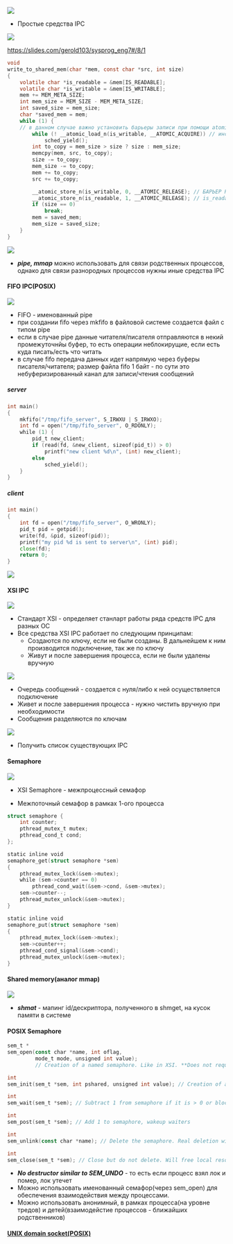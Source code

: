 
![](../_resources/Pasted%20image%2020250103232354.png)
- Простые средства IPC

![](../_resources/Pasted%20image%2020250103233336.png)

https://slides.com/gerold103/sysprog_eng7#/8/1
```C
void
write_to_shared_mem(char *mem, const char *src, int size)
{
	volatile char *is_readable = &mem[IS_READABLE];
	volatile char *is_writable = &mem[IS_WRITABLE];
	mem += MEM_META_SIZE;
	int mem_size = MEM_SIZE - MEM_META_SIZE;
	int saved_size = mem_size;
	char *saved_mem = mem;
	while (1) {
	// в данном случае важно установить барьеры записи при помощи atomic операции(нет проблем именно многопоточного конкурентного доступа, только барьеры), т.к. компилятор/процессор не знают об IPC и могут переставить инструкции 
		while (! __atomic_load_n(is_writable, __ATOMIC_ACQUIRE)) // инструкции записи в shared memory должны быть выполнены строго после установки is_writable в 1 другим процессом 
			sched_yield();
		int to_copy = mem_size > size ? size : mem_size;
		memcpy(mem, src, to_copy);
		size -= to_copy;
		mem_size -= to_copy;
		mem += to_copy;
		src += to_copy;

		__atomic_store_n(is_writable, 0, __ATOMIC_RELEASE); // БАРЬЕР RELEASE НЕОБХОДИМ, ЧТОБЫ ИНСТРУКЦИИ ЗАПИСИ БАЙТ ФАЙЛА В SHARED MEMORY ГАРАТНИРОВАННО БЫЛИ ВЫПОЛНЕНЫ ДО УСТАНОВКИ IS_WRITABLE в 0, на случай, если другой процесс будет как-то ориентироваться на этот флаг. 
		__atomic_store_n(is_readable, 1, __ATOMIC_RELEASE); // is_readable должно стать 1 строго после установки is_writable в 0, иначе теоритически возможна ситуация, когда инструкция is_readable = 1 исполниться раньше, процесс прочитает данные и установит is_writable байт shared memory в 0 одновременно с пишущим процессом
		if (size == 0)
			break;
		mem = saved_mem;
		mem_size = saved_size;
	}
}
```

![](../_resources/Pasted%20image%2020250105191957.png)
- ***pipe, mmap*** можно использовать для связи родственных процессов, однако для связи разнородных процессов нужны иные средства IPC

#### FIFO IPC(POSIX)
![](../_resources/Pasted%20image%2020250105192234.png)
- FIFO - именованный pipe
- при создании fifo через mkfifo в файловой системе создается файл с типом pipe
- если в случае pipe данные читателя/писателя отправляются в некий промежуточнйы буфер, то есть операции неблокирущие, если есть куда писать/есть что читать
- в случае fifo передача данных идет напрямую через буферы писателя/читателя; размер файла fifo 1 байт - по сути это небуферизированный канал для записи/чтения сообщений

##### server
```go
int main()
{
	mkfifo("/tmp/fifo_server", S_IRWXU | S_IRWXO);
	int fd = open("/tmp/fifo_server", O_RDONLY);
	while (1) {
		pid_t new_client;
		if (read(fd, &new_client, sizeof(pid_t)) > 0)
			printf("new client %d\n", (int) new_client);
		else
			sched_yield();
	}
}
```

##### client
```go
int main()
{
	int fd = open("/tmp/fifo_server", O_WRONLY);
	pid_t pid = getpid();
	write(fd, &pid, sizeof(pid));
	printf("my pid %d is sent to server\n", (int) pid);
	close(fd);
	return 0;
}
```

![](../_resources/Pasted%20image%2020250105192901.png)

#### XSI IPC

![](../_resources/Pasted%20image%2020250105192926.png)
- Стандарт XSI - определяет станларт работы ряда средств IPC для разных ОС
- Все средства XSI IPC работает по следующим принципам:
	- Создаются по ключу, если не были созданы. В дальнейшем к ним производится подключение, так же по ключу
	- Живут и после завершения процесса, если не были удалены вручную 


![](../_resources/Pasted%20image%2020250105193108.png)
- Очередь сообщений - создается с нуля/либо к ней осуществляется подключение
- Живет и после завершения процесса - нужно чистить вручную при необходимости
- Сообщения разделяются по ключам


![](../_resources/Pasted%20image%2020250105195833.png)
- Получить список существующих IPC


#### Semaphore
![](../_resources/Pasted%20image%2020250105195912.png)
- XSI Semaphore - межпроцессный семафор

- Межпоточный семафор в рамках 1-ого процесса
```go
struct semaphore {
	int counter;
	pthread_mutex_t mutex;
	pthread_cond_t cond;
};

static inline void
semaphore_get(struct semaphore *sem)
{
	pthread_mutex_lock(&sem->mutex);
	while (sem->counter == 0)
		pthread_cond_wait(&sem->cond, &sem->mutex);
	sem->counter--;
	pthread_mutex_unlock(&sem->mutex);
}

static inline void
semaphore_put(struct semaphore *sem)
{
	pthread_mutex_lock(&sem->mutex);
	sem->counter++;
	pthread_cond_signal(&sem->cond);
	pthread_mutex_unlock(&sem->mutex);
}
```


#### Shared memory(аналог mmap)
![](../_resources/Pasted%20image%2020250106093654.png)
- ***shmat*** - мапинг id/дескриптора, полученного в shmget, на кусок памяти в системе



#### POSIX Semaphore

```go
sem_t *
sem_open(const char *name, int oflag,
         mode_t mode, unsigned int value);
         // Creation of a named semaphore. Like in XSI. **Does not require** existence of a file

int
sem_init(sem_t *sem, int pshared, unsigned int value); // Creation of an anonymous semaphore. Will be available only in this process and in children

int
sem_wait(sem_t *sem); // Subtract 1 from semaphore if it is > 0 or block until it becomes > 0, and then subtract

int
sem_post(sem_t *sem); // Add 1 to semaphore, wakeup waiters

int
sem_unlink(const char *name); // Delete the semaphore. Real deletion will happen only after the last user does unlink().

int
sem_close(sem_t *sem); // Close but do not delete. Will free local resources in the caller process.
```

- ***No destructor similar to SEM_UNDO*** - то есть если процесс взял лок и помер, лок утечет
- Можно использовать именованный семафор(через sem_open) для обеспечения взаимодействия между процессами.
- Можно использовать анонимный, в рамках процесса(на уровне тредов) и детей(взаимодейстие процессов - ближайших родственников)

#### [UNIX domain socket(POSIX)](UNIX%20domain%20socket(POSIX).md)

